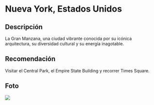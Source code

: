 # Nueva York, Estados Unidos
## Descripción  
La Gran Manzana, una ciudad vibrante conocida por su icónica arquitectura, su diversidad cultural y su energía inagotable.
## Recomendación  
Visitar el Central Park, el Empire State Building y recorrer Times Square.
## Foto  
![](https://www.esbnyc.com/sites/default/files/2020-01/ESB%20Day.jpg)